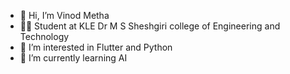 - 👋 Hi, I’m Vinod Metha
- 👨‍🎓️ Student at KLE Dr M S Sheshgiri college of Engineering and Technology 
- 👀 I’m interested in Flutter and Python
- 🌱 I’m currently learning AI


<!---
vinod-metha06/vinod-metha06 is a ✨ special ✨ repository because its `README.md` (this file) appears on your GitHub profile.
You can click the Preview link to take a look at your changes.
--->

